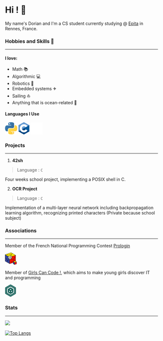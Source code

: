 # Hi ! 👋

My name's Dorian and I'm a CS student currently studying @ [Epita](https://www.epita.fr) in Rennes, France.

### Hobbies and Skills 🎯
---

#### I love:
- Math 📚
- Algorithmic 💻
- Robotics 🤖
- Embedded systems ✈
- Sailing ⛵
- Anything that is ocean-related 🌊

#### Languages I Use

<img src="python_logo.png" height="40"> <img src="c_logo.png" height="40"> <img src="rust_logo.png" height="40">

### Projects
---

1. **42sh**
> Language : `C`

Four weeks school project, implementing a POSIX shell in C.


2. **OCR Project**
> Language : `C`

Implementation of a multi-layer neural network including backpropagation learning algorithm, recognizing printed characters
(Private because school subject)

### Associations
---

Member of the French National Programming Contest [Prologin](https://prologin.org)

<img src="prologin_logo.png" height="40">

Member of [Girls Can Code !](https://gcc.prologin.org), which aims to make young girls discover IT and programming

<img src="gcc_logo.png" height="40">

### Stats
---

[
<img src="https://github-readme-stats.vercel.app/api?username=RenjiSann&show_icons=true&count_private=true&bg_color=1d2229&hide_border=true&text_color=c9d1d9">](https://github.com/RenjiSann)

[![Top Langs](https://github-readme-stats.vercel.app/api/top-langs/?username=RenjiSann&layout=compact&bg_color=1d2229&text_color=c9d1d9&hide_border=true&exclude_repo=.dotfiles)](https://github.com/RenjiSann)

